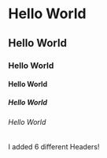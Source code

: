 # Hello World
## Hello World
### Hello World
#### Hello World
##### Hello World
###### Hello World

I added 6 different Headers!
